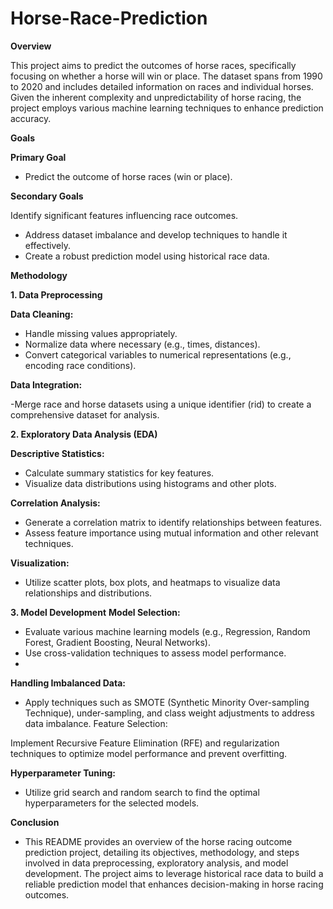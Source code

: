 # Horse-Race-Prediction
**Overview**

This project aims to predict the outcomes of horse races, specifically focusing on whether a horse will win or place. The dataset spans from 1990 to 2020 and includes detailed information on races and individual horses. Given the inherent complexity and unpredictability of horse racing, the project employs various machine learning techniques to enhance prediction accuracy.

**Goals**

**Primary Goal**

- Predict the outcome of horse races (win or place).
  
**Secondary Goals**
  
Identify significant features influencing race outcomes.
- Address dataset imbalance and develop techniques to handle it effectively.
- Create a robust prediction model using historical race data.
  
**Methodology**
  
**1. Data Preprocessing**

**Data Cleaning:**
- Handle missing values appropriately.
- Normalize data where necessary (e.g., times, distances).
- Convert categorical variables to numerical representations (e.g., encoding race conditions).

**Data Integration:**

-Merge race and horse datasets using a unique identifier (rid) to create a comprehensive dataset for analysis.

**2. Exploratory Data Analysis (EDA)**

**Descriptive Statistics:**

- Calculate summary statistics for key features.
- Visualize data distributions using histograms and other plots.

**Correlation Analysis:**

- Generate a correlation matrix to identify relationships between features.
- Assess feature importance using mutual information and other relevant techniques.

  
**Visualization:**
- Utilize scatter plots, box plots, and heatmaps to visualize data relationships and distributions.

  
**3. Model Development**
**Model Selection:**
- Evaluate various machine learning models (e.g., Regression, Random Forest, Gradient Boosting, Neural Networks).
- Use cross-validation techniques to assess model performance.
- 
**Handling Imbalanced Data:**
- Apply techniques such as SMOTE (Synthetic Minority Over-sampling Technique), under-sampling, and class weight adjustments to address data imbalance.
Feature Selection:

Implement Recursive Feature Elimination (RFE) and regularization techniques to optimize model performance and prevent overfitting.

**Hyperparameter Tuning:**
- Utilize grid search and random search to find the optimal hyperparameters for the selected models.

**Conclusion**
- This README provides an overview of the horse racing outcome prediction project, detailing its objectives, methodology, and steps involved in data preprocessing, exploratory analysis, and model development. The project aims to leverage historical race data to build a reliable prediction model that enhances decision-making in horse racing outcomes.
